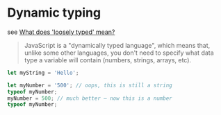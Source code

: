 # Dynamic typing

see [What does 'loosely typed' mean?](https://developer.mozilla.org/en-US/docs/Learn/JavaScript/First_steps/Variables#Dynamic_typing)

> JavaScript is a "dynamically typed language", which means that, unlike some other languages, you don't need to specify what data type a variable will contain (numbers, strings, arrays, etc).

```javascript
let myString = 'Hello';
```

```javascript
let myNumber = '500'; // oops, this is still a string
typeof myNumber;
myNumber = 500; // much better — now this is a number
typeof myNumber;
```